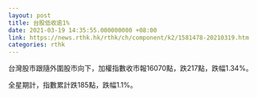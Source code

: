 ```yaml
---
layout: post
title: 台股低收逾1%
date: 2021-03-19 14:35:55.000000000 +08:00
link: https://news.rthk.hk/rthk/ch/component/k2/1581478-20210319.htm
categories: rthk
---
```


台灣股市跟隨外圍股市向下，加權指數收市報16070點，跌217點，跌幅1.34%。

全星期計，指數累計跌185點，跌幅1.1%。
